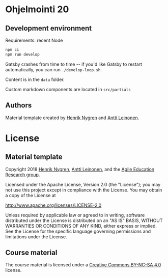 # Ohjelmointi 20

## Development environment

Requirements: recent Node

```sh
npm ci
npm run develop
```

Gatsby crashes from time to time -- if you'd like Gatsby to restart automatically, you can run `./develop-loop.sh`.

Content is in the `data` folder.

Custom markdown components are located in `src/partials`

## Authors

Material template created by [Henrik Nygren](https://github.com/nygrenh) and [Antti Leinonen](https://github.com/Redande).

# License

## Material template

Copyright 2018 [Henrik Nygren](https://github.com/nygrenh), [Antti Leinonen](https://github.com/Redande), and the [Agile Education Research group](https://www.helsinki.fi/en/researchgroups/data-driven-education).

Licensed under the Apache License, Version 2.0 (the "License"); you may not use this project except in compliance with the License. You may obtain a copy of the License at

http://www.apache.org/licenses/LICENSE-2.0

Unless required by applicable law or agreed to in writing, software distributed under the License is distributed on an "AS IS" BASIS, WITHOUT WARRANTIES OR CONDITIONS OF ANY KIND, either express or implied. See the License for the specific language governing permissions and limitations under the License.

## Course material

The course material is licensed under a [Creative Commons BY-NC-SA 4.0](https://creativecommons.org/licenses/by-nc-sa/4.0/deed) license.
